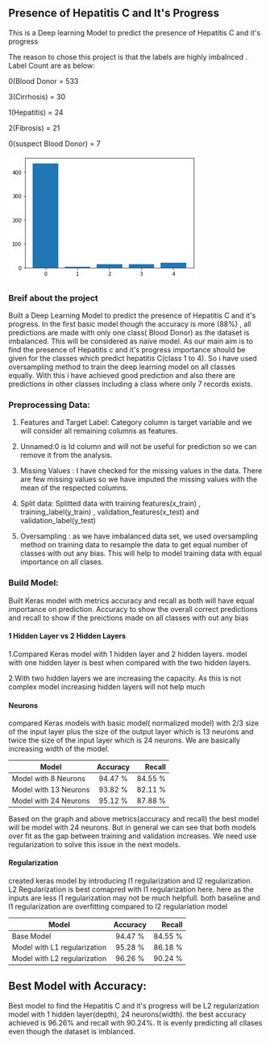 
<h2>Presence of Hepatitis C and It's Progress </h2>

This is a Deep learning Model to predict the presence of Hepatitis C  and it's progress

The reason to chose this project is that the labels are highly imbalnced . Label Count are as below:

0(Blood Donor =            533

3(Cirrhosis) =            30

1(Hepatitis) =          24

2(Fibrosis) =       21

0(suspect Blood Donor)  =       7

![alt text](https://github.com/karthikkodakandla/Hepatitis-C-and-It-s-progress/blob/master/download.png "Histogram")

<h3>Breif about the project</h3>

Built a Deep Learning Model to predict the presence of Hepatitis C  and it's progress. In the first basic model though the accuracy is more (88%) , all predictions are made with only one class( Blood Donor) as the dataset is imbalanced. This will be considered as naive model. As our main aim is to find the presence of Hepatitis c and it's progress importance should be given for the classes which predict hepatitis C(class 1 to 4). So i have used oversampling method to train the deep learning model on all classes equally. With this i have achieved good prediction and also there are predictions in other classes including a class where only 7 records exists.

<h3>Preprocessing Data:</h3>

1. Features and Target Label: Category column is target variable and we will consider all remaining columns as features. 

2. Unnamed:0 is Id column and will not be useful for prediction so we can remove it from the analysis.

3. Missing Values : I have checked for the missing values in the data. There are few missing values so we have imputed the missing values with the mean of the respected columns.

4. Split data: Splitted data with training features(x_train) , training_label(y_train) , validation_features(x_test) and validation_label(y_test)

5. Oversampling : as we have imbalanced data set, we used oversampling method on training data to resample the data to get equal number of classes with out any bias. This will help to model training data with equal importance on all clases.

<h3>Build Model:</h3>
Built Keras model with metrics accuracy and recall as both will have equal importance on prediction. Accuracy to show the overall correct predictions and recall to show if the preictions made on all classes with out any bias

<h4> 1 Hidden Layer vs 2 Hidden Layers</h4>

1.Compared Keras model with 1 hidden layer and 2 hidden layers. model with one hidden layer is best when compared with the two hidden layers.

2.With two hidden layers we are increasing the capacity. As this is not complex model increasing hidden layers will not help much 

<h4>Neurons</h4>

compared Keras models with basic model( normalized model) with 2/3 size of the input layer plus the size of the output layer which is 13 neurons and twice the size of the input layer which is 24 neurons. We are basically increasing width of the model. 


| Model                | Accuracy      | Recall  |
| -------------        |:-------------:| -----:  |
| Model with 8 Neurons | 94.47 %       | 84.55 % |
| Model with 13 Neurons| 93.82 %       | 82.11 % |
| Model with 24 Neurons| 95.12 %       | 87.88 % |

Based on the graph and above metrics(accuracy and recall) the best model will be model with 24 neurons. But in general we can see that both models over fit as the gap between training and validation increases. We need use regularization to solve this issue in the next models.

<h4> Regularization</h4>
created keras model by introducing l1 regularization and l2 regularization. L2 Regularization is best comapred with l1 regularization here. here as the inputs are less l1 regularization may not be much helpfull. both baseline and l1 regularization are overfitting compared to l2 regulariation model



| Model                | Accuracy      | Recall  |
| -------------        |:-------------:| -----:  |
| Base Model | 94.47 %       | 84.55 % |
| Model with L1 regularization| 95.28 %       | 86.18 % |
| Model with L2 regularization| 96.26 %       | 90.24 % |




<h2>Best Model with Accuracy:</h2>

Best model to find the Hepatitis C and it's progress will be L2 regularization model with 1 hidden layer(depth), 24 neurons(width). the best accuracy achieved is 96.26% and recall with 90.24%. It is evenly predicting all cllases even though the dataset is imblanced.
